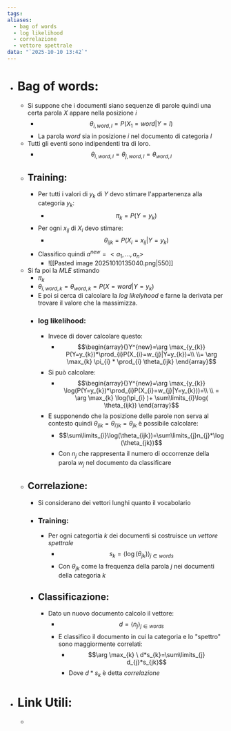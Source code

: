 ```yaml
---
tags:
aliases:
  - bag of words
  - log likelihood
  - correlazione
  - vettore spettrale
data: "`2025-10-10 13:42`"
---
```

- # Bag of words:
	- Si suppone che i documenti siano sequenze di parole quindi una certa parola $X$ appare nella posizione $i$ 
		- $$\theta_{i,word, l}=P(X_{1}=word| Y=l)$$
		- La parola $word$ sia in posizione $i$ nel documento di categoria $l$
	- Tutti gli eventi sono indipendenti tra di loro.
		- $$\theta_{i,word,l}=\theta_{j,word,l}=\theta_{word,l}$$
	- ## Training:
		- Per tutti i valori di $y_{k}$ di $Y$ devo stimare l'appartenenza alla categoria $y_{k}$:
			- $$\pi_{k}=P(Y=y_{k})$$
		- Per ogni $x_{ij}$ di $X_{i}$ devo stimare:
			- $$\theta_{ijk}=P(X_{i}=x_{ij}|Y=y_{k})$$
		- Classifico quindi $a^{new}=<a_{1},...,a_{n}>$
			- ![[Pasted image 20251010135040.png|550]]
	- Si fa poi la _MLE_ stimando 
		- $\pi_{k}$ 
		- $\theta_{i, word, k}=\theta_{word, k}=P(X=word|Y=y_{k})$
		- E poi si cerca di calcolare la _log likelyhood_ e farne la derivata per trovare il valore che la massimizza.
		- ### log likelihood:
			- Invece di dover calcolare questo:
				- $$\begin{array}{}Y^{new}=\arg \max_{y_{k}} P(Y=y_{k})*\prod_{i}P(X_{i}=w_{j}|Y=y_{k})=\\  \\= \arg \max_{k} \pi_{i} * \prod_{i} \theta_{ijk} \end{array}$$
			- Si può calcolare:
				- $$\begin{array}{}Y^{new}=\arg \max_{y_{k}} \log(P(Y=y_{k})*\prod_{i}P(X_{i}=w_{j}|Y=y_{k}))=\\ \\ = \arg \max_{k} \log(\pi_{i} )+ \sum\limits_{i}\log( \theta_{ijk}) \end{array}$$
			- E supponendo che la posizione delle parole non serva al contesto quindi  $\theta_{ijk}=\theta_{i'jk}=\theta_{jk}$ è possibile calcolare:
				- $$\sum\limits_{i}\log(\theta_{ijk})=\sum\limits_{j}n_{j}*\log(\theta_{jk})$$
				- Con $n_{j}$ che rappresenta il numero di occorrenze della parola $w_{j}$ nel documento da classificare
	- ## Correlazione:
		- Si considerano dei vettori lunghi quanto il vocabolario
		- ### Training:
			- Per ogni categortia $k$ dei documenti si costruisce un _vettore spettrale_
				- $$s_{k}=\langle \log(\theta_{jk}) \rangle_{j\in words}$$
				- Con $\theta_{jk}$ come la frequenza della parola $j$ nei documenti della categoria $k$
		- ## Classificazione:
			- Dato un nuovo documento calcolo il vettore:
				- $$d=\langle n_{j}\rangle_{j\in words}$$
				- E classifico il documento in cui la categoria e lo "spettro" sono maggiormente correlati:
					- $$\arg  \max_{k} \ d*s_{k}=\sum\limits_{j} d_{j}*s_{jk}$$
					- Dove $d*s_{k}$ è detta _correlazione_
- # Link Utili:
	- 